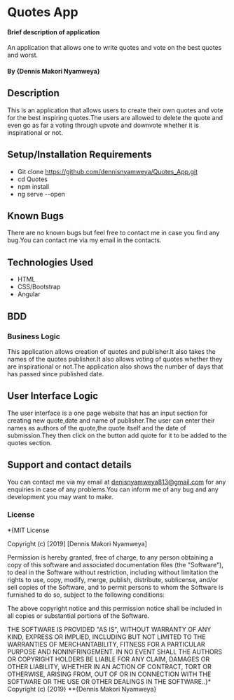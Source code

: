 # Quotes App
#### Brief description of application
An application that allows one to write quotes and vote on the best quotes and worst.
#### By **{Dennis Makori Nyamweya}**
## Description
This is an application that allows users to create their own quotes and vote for the best inspiring quotes.The users are allowed to delete the quote and even go as far a voting through upvote and downvote whether it is inspirational or not.
## Setup/Installation Requirements
* Git clone https://github.com/dennisnyamweya/Quotes_App.git
* cd Quotes
* npm install
* ng serve --open
## Known Bugs
There are no known bugs but feel free to contact me in case you find any bug.You can contact me via my email in the contacts.
## Technologies Used
* HTML
* CSS/Bootstrap
* Angular
## BDD
### Business Logic
This application allows creation of quotes and publisher.It also takes the names of the quotes publisher.It also allows voting of quotes whether they are inspirational or not.The application also shows the number of days that has passed since published date.
## User Interface Logic
The user interface is a one page website that has an input section for creating new quote,date and name of publisher.The user can enter their names as authors of the quote,the quote itself and the date of submission.They then click on the button add quote for it to be added to the quotes section.
## Support and contact details
You can contact me via my email at denisnyamweya813@gmail.com for any enquiries in case of any problems.You can inform me of any bug and any development you may want to make.
### License
*{MIT License

Copyright (c) [2019] [Dennis Makori Nyamweya]

Permission is hereby granted, free of charge, to any person obtaining a copy
of this software and associated documentation files (the "Software"), to deal
in the Software without restriction, including without limitation the rights
to use, copy, modify, merge, publish, distribute, sublicense, and/or sell
copies of the Software, and to permit persons to whom the Software is
furnished to do so, subject to the following conditions:

The above copyright notice and this permission notice shall be included in all
copies or substantial portions of the Software.

THE SOFTWARE IS PROVIDED "AS IS", WITHOUT WARRANTY OF ANY KIND, EXPRESS OR
IMPLIED, INCLUDING BUT NOT LIMITED TO THE WARRANTIES OF MERCHANTABILITY,
FITNESS FOR A PARTICULAR PURPOSE AND NONINFRINGEMENT. IN NO EVENT SHALL THE
AUTHORS OR COPYRIGHT HOLDERS BE LIABLE FOR ANY CLAIM, DAMAGES OR OTHER
LIABILITY, WHETHER IN AN ACTION OF CONTRACT, TORT OR OTHERWISE, ARISING FROM,
OUT OF OR IN CONNECTION WITH THE SOFTWARE OR THE USE OR OTHER DEALINGS IN THE
SOFTWARE..}*
Copyright (c) {2019} **{Dennis Makori Nyamweya}
